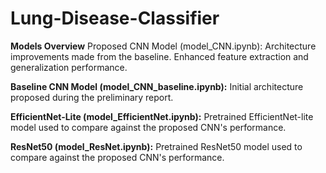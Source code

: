 # Lung-Disease-Classifier

**Models Overview**
Proposed CNN Model (model_CNN.ipynb):
Architecture improvements made from the baseline.
Enhanced feature extraction and generalization performance.

**Baseline CNN Model (model_CNN_baseline.ipynb):**
Initial architecture proposed during the preliminary report.

**EfficientNet-Lite (model_EfficientNet.ipynb):**
Pretrained EfficientNet-lite model used to compare against the proposed CNN's performance.

**ResNet50 (model_ResNet.ipynb):**
Pretrained ResNet50 model used to compare against the proposed CNN's performance.
